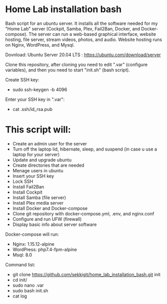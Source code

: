 # Home Lab installation bash

Bash script for an ubuntu server. It installs all the software needed for my "Home Lab" server (Cockpit, Samba, Plex, Fail2Ban, Docker, and Docker-compose). The server can run a web-based graphical interface, website hosting, file server, stream videos, photos, and audio. Website hosting runs on Nginx, WordPress, and Mysql.


Dovnload: Ubuntu Server 20.04 LTS : https://ubuntu.com/download/server

Clone this repository, after cloning you need to edit ".var" (configure variables), and then you need to start "init.sh" (bash script).

Create SSH key:
   - sudo ssh-keygen -b 4096

Enter your SSH key in ".var":
   - cat .ssh/id_rsa.pub

# This script will:

   - Create an admin user for the server
   - Turn off the laptop lid, hibernate, sleep, and suspend (in case u use a laptop for your server)
   - Update and upgrade ubuntu
   - Create directories that are needed
   - Menage users in ubuntu
   - Insert your SSH key
   - Lock SSH
   - Install Fail2Ban
   - Install Cockpit
   - Install Samba (file server)
   - Install Plex media server
   - Install Docker and Docker-compose
   - Clone git repository with docker-compose.yml, .env, and nginx.conf
   - Configure and run UFW (firewall)
   - Display basic info about server software

Docker-compose will run: 
   - Nginx: 1.15.12-alpine
   - WordPress: php7.4-fpm-alpine
   - Msql: 8.0

Command list:
   - git clone https://github.com/sekkigit/home_lab_installation_bash.git init
   - cd init/
   - sudo nano .var
   - sudo bash init.sh
   - cat log